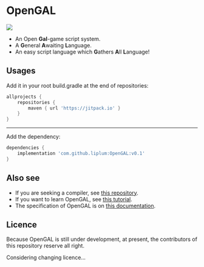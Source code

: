 # OpenGAL

[![](https://jitpack.io/v/liplum/OpenGAL.svg)](https://jitpack.io/#liplum/OpenGAL)

- An Open **Gal**-game script system.
- A **G**eneral **A**waiting **L**anguage.
- An easy script language which **G**athers **A**ll **L**anguage!

## Usages

Add it in your root build.gradle at the end of repositories:
```groovy
allprojects {  
    repositories {
        maven { url 'https://jitpack.io' }
    }
}
```
___
Add the dependency:
```groovy
dependencies {
    implementation 'com.github.liplum:OpenGAL:v0.1'
}
```

## Also see
- If you are seeking a compiler, see [this repository](https://github.com/liplum/OpenGalPlumy).
- If you want to learn OpenGAL, see [this tutorial](/Tutorial.md).
- The specification of OpenGAL is on [this documentation](/Specification.md).

## Licence
Because OpenGAL is still under development, at present, the contributors of this repository reserve all right.

Considering changing licence...